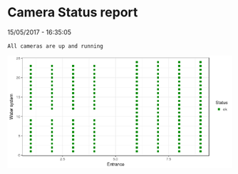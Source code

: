 Camera Status report
================
15/05/2017 - 16:35:05

    All cameras are up and running

![](camreport_files/figure-markdown_github/unnamed-chunk-2-1.png)
